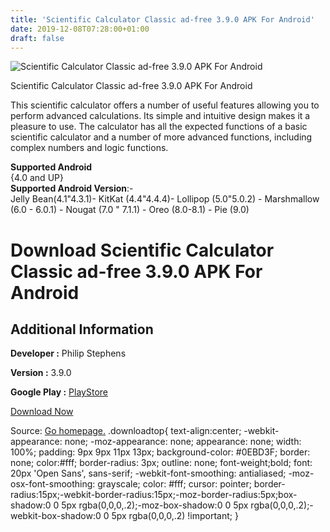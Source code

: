```yaml
---
title: 'Scientific Calculator Classic ad-free 3.9.0 APK For Android'
date: 2019-12-08T07:28:00+01:00
draft: false
---
```


![Scientific Calculator Classic ad-free 3.9.0 APK For Android](https://i0.wp.com/apkhome.net/wp-content/uploads/2019/11/Scientific-Calculator-Classic-ad-free-3.9.0.png "Scientific Calculator Classic ad-free 3.9.0 APK For Android")

  

Scientific Calculator Classic ad-free 3.9.0 APK For Android

This scientific calculator offers a number of useful features allowing you to perform advanced calculations. Its simple and intuitive design makes it a pleasure to use. The calculator has all the expected functions of a basic scientific calculator and a number of more advanced functions, including complex numbers and logic functions.

**Supported Android**  
{4.0 and UP}  
**Supported Android Version**:-  
Jelly Bean(4.1"4.3.1)- KitKat (4.4"4.4.4)- Lollipop (5.0"5.0.2) - Marshmallow (6.0 - 6.0.1) - Nougat (7.0 " 7.1.1) - Oreo (8.0-8.1) - Pie (9.0)

Download Scientific Calculator Classic ad-free 3.9.0 APK For Android
====================================================================

Additional Information
----------------------

**Developer :** Philip Stephens

**Version :** 3.9.0

**Google Play :** [PlayStore](https://play.google.com/store/apps/details?id=philsoft.scientificcalculatorproadfree)

  

[Download Now](https://store4app.co/post/scientific-calculator-classic-ad-free-3-9-0-apk-for-android_1574940379)

  
Source: [Go homepage.](https://store4app.co/post/scientific-calculator-classic-ad-free-3-9-0-apk-for-android_1574940379) .downloadtop{ text-align:center; -webkit-appearance: none; -moz-appearance: none; appearance: none; width: 100%; padding: 9px 9px 11px 13px; background-color: #0EBD3F; border: none; color:#fff; border-radius: 3px; outline: none; font-weight;bold; font: 20px 'Open Sans', sans-serif; -webkit-font-smoothing: antialiased; -moz-osx-font-smoothing: grayscale; color: #fff; cursor: pointer; border-radius:15px;-webkit-border-radius:15px;-moz-border-radius:5px;box-shadow:0 0 5px rgba(0,0,0,.2);-moz-box-shadow:0 0 5px rgba(0,0,0,.2);-webkit-box-shadow:0 0 5px rgba(0,0,0,.2) !important; }